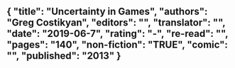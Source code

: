 {
 "title": "Uncertainty in Games",
 "authors": "Greg Costikyan",
 "editors": "",
 "translator": "",
 "date": "2019-06-7",
 "rating": "-",
 "re-read": "",
 "pages": "140",
 "non-fiction": "TRUE",
 "comic": "",
 "published": "2013"
}
---

